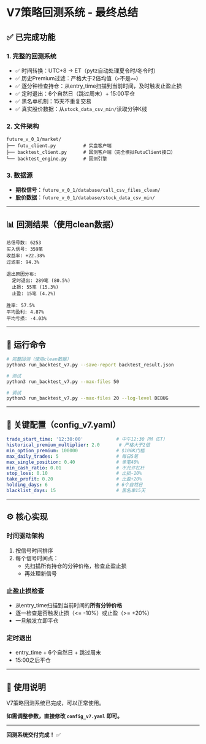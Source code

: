 # V7策略回测系统 - 最终总结

## ✅ 已完成功能

### 1. 完整的回测系统
- ✅ 时间转换：UTC+8 → ET（pytz自动处理夏令时/冬令时）
- ✅ 历史Premium过滤：严格大于2倍均值（`>`不是`>=`）
- ✅ 逐分钟检查持仓：从entry_time扫描到当前时间，及时触发止盈止损
- ✅ 定时退出：6个自然日（跳过周末）+ 15:00平仓
- ✅ 黑名单机制：15天不重复交易
- ✅ 真实股价数据：从`stock_data_csv_min/`读取分钟K线

### 2. 文件架构
```
future_v_0_1/market/
├── futu_client.py          # 实盘客户端
├── backtest_client.py      # 回测客户端（完全模拟FutuClient接口）
└── backtest_engine.py      # 回测引擎
```

### 3. 数据源
- **期权信号**：`future_v_0_1/database/call_csv_files_clean/`
- **股价数据**：`future_v_0_1/database/stock_data_csv_min/`

---

## 📊 回测结果（使用clean数据）

```
总信号数: 6253
买入信号: 359笔
收益率: +22.38%
过滤率: 94.3%

退出原因分布:
  定时退出: 289笔 (80.5%)
  止损: 55笔 (15.3%)
  止盈: 15笔 (4.2%)

胜率: 57.5%
平均盈利: 4.87%
平均亏损: -4.03%
```

---

## 🚀 运行命令

```bash
# 完整回测（使用clean数据）
python3 run_backtest_v7.py --save-report backtest_result.json

# 测试
python3 run_backtest_v7.py --max-files 50

# 调试
python3 run_backtest_v7.py --max-files 20 --log-level DEBUG
```

---

## 📝 关键配置（config_v7.yaml）

```yaml
trade_start_time: '12:30:00'            # 中午12:30 PM（ET）
historical_premium_multiplier: 2.0       # 严格大于2倍
min_option_premium: 100000              # $100K门槛
max_daily_trades: 5                     # 每日5笔
max_single_position: 0.40               # 单笔40%
min_cash_ratio: 0.01                    # 不允许杠杆
stop_loss: 0.10                         # 止损-10%
take_profit: 0.20                       # 止盈+20%
holding_days: 6                         # 6个自然日
blacklist_days: 15                      # 黑名单15天
```

---

## ⚙️ 核心实现

### 时间驱动架构
1. 按信号时间排序
2. 每个信号时间点：
   - 先扫描所有持仓的分钟价格，检查止盈止损
   - 再处理新信号

### 止盈止损检查
- 从entry_time扫描到当前时间的**所有分钟价格**
- 逐一检查是否触发止损（<= -10%）或止盈（>= +20%）
- 一旦触发立即平仓

### 定时退出
- entry_time + 6个自然日 + 跳过周末
- 15:00之后平仓

---

## 🎯 使用说明

V7策略回测系统已完成，可以正常使用。

**如需调整参数，直接修改 `config_v7.yaml` 即可。**

---

**回测系统交付完成！** ✅

